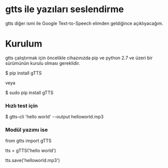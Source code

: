 # gtts ile yazıları seslendirme
<p>
gtts diğer ismi ile Google Text-to-Speech elimden geldiğince açıklıyacağım.
<p>

# Kurulum
<p> 
gtts çalıştırmak için öncelikle cihazınızda pip ve python 2.7 ve üzeri bir sürümünün kurulu olması gereklidir.
</p>

$ pip install gTTS

veya

$ sudo pip install gTTS

<h3>Hızlı test için </h3>

$ gtts-cli 'hello world' --output helloworld.mp3

 <h3>Modül yazımı ise </h3>

from gtts import gTTS

tts = gTTS('hello world')

tts.save('helloworld.mp3')